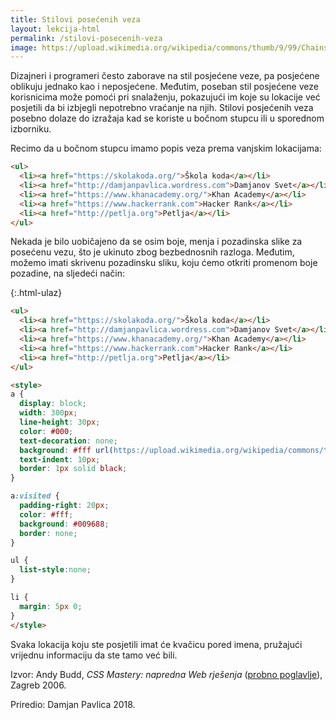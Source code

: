 ```yaml
---
title: Stilovi posećenih veza
layout: lekcija-html
permalink: /stilovi-posecenih-veza
image: https://upload.wikimedia.org/wikipedia/commons/thumb/9/99/Chains_%2825491126954%29.jpg/1024px-Chains_%2825491126954%29.jpg
---
```


Dizajneri i programeri često zaborave na stil posjećene veze, pa posjećene oblikuju jednako kao i neposjećene. Međutim, poseban stil posjećene veze korisnicima može pomoći pri snalaženju, pokazujući im koje su lokacije već posjetili da bi izbjegli nepotrebno vraćanje na njih. Stilovi posjećenih veza posebno dolaze do izražaja kad se koriste u bočnom stupcu ili u sporednom izborniku.

Recimo da u bočnom stupcu imamo popis veza prema vanjskim lokacijama:

```html
<ul>
  <li><a href="https://skolakoda.org/">Škola koda</a></li>
  <li><a href="http://damjanpavlica.wordress.com">Damjanov Svet</a></li>
  <li><a href="https://www.khanacademy.org/">Khan Academy</a></li>
  <li><a href="https://www.hackerrank.com">Hacker Rank</a></li>
  <li><a href="http://petlja.org">Petlja</a></li>
</ul>
```

Nekada je bilo uobičajeno da se osim boje, menja i pozadinska slike za posećenu vezu, što je ukinuto zbog bezbednosnih razloga. Međutim, možemo imati skrivenu pozadinsku sliku, koju ćemo otkriti promenom boje pozadine, na sljedeći način:

{:.html-ulaz}
```html
<ul>
  <li><a href="https://skolakoda.org/">Škola koda</a></li>
  <li><a href="http://damjanpavlica.wordress.com">Damjanov Svet</a></li>
  <li><a href="https://www.khanacademy.org/">Khan Academy</a></li>
  <li><a href="https://www.hackerrank.com">Hacker Rank</a></li>
  <li><a href="http://petlja.org">Petlja</a></li>
</ul>

<style>
a {
  display: block;
  width: 300px;
  line-height: 30px;
  color: #000;
  text-decoration: none;
  background: #fff url(https://upload.wikimedia.org/wikipedia/commons/thumb/1/1d/White_checkbox-checked.svg/32px-White_checkbox-checked.svg.png) no-repeat right;
  text-indent: 10px;
  border: 1px solid black;
}

a:visited {
  padding-right: 20px;
  color: #fff;
  background: #009688;
  border: none;
}

ul {
  list-style:none;
}

li {
  margin: 5px 0;
}
</style>
```

Svaka lokacija koju ste posjetili imat će kvačicu pored imena, pružajući vrijednu informaciju da ste tamo već bili.


Izvor: Andy Budd, *CSS Mastery: napredna Web rješenja* ([probno poglavlje](https://www.knjizara.hr/detalji_proizvoda.515541e78407453fb5fcc12ad8e9cbb1.css-mastery-napredna-web-rjesenja.aspx)), Zagreb 2006.

Priredio: Damjan Pavlica 2018.
